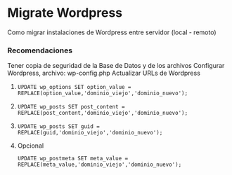 Migrate Wordpress
=================

Como migrar instalaciones de Wordpress entre servidor (local - remoto)  
### Recomendaciones

Tener copia de seguridad de la Base de Datos y de los archivos
Configurar Wordpress, archivo: wp-config.php
Actualizar URLs de Wordpress

1.
	```
    UPDATE wp_options SET option_value = REPLACE(option_value,'dominio_viejo','dominio_nuevo');
    ```
2.
	```
    UPDATE wp_posts SET post_content = REPLACE(post_content,'dominio_viejo','dominio_nuevo');
    ```
3.
	```
	UPDATE wp_posts SET guid = REPLACE(guid,'dominio_viejo','dominio_nuevo');
    ```
4. Opcional
    ```
    UPDATE wp_postmeta SET meta_value = REPLACE(meta_value,'dominio_viejo','dominio_nuevo');
    ```
    



